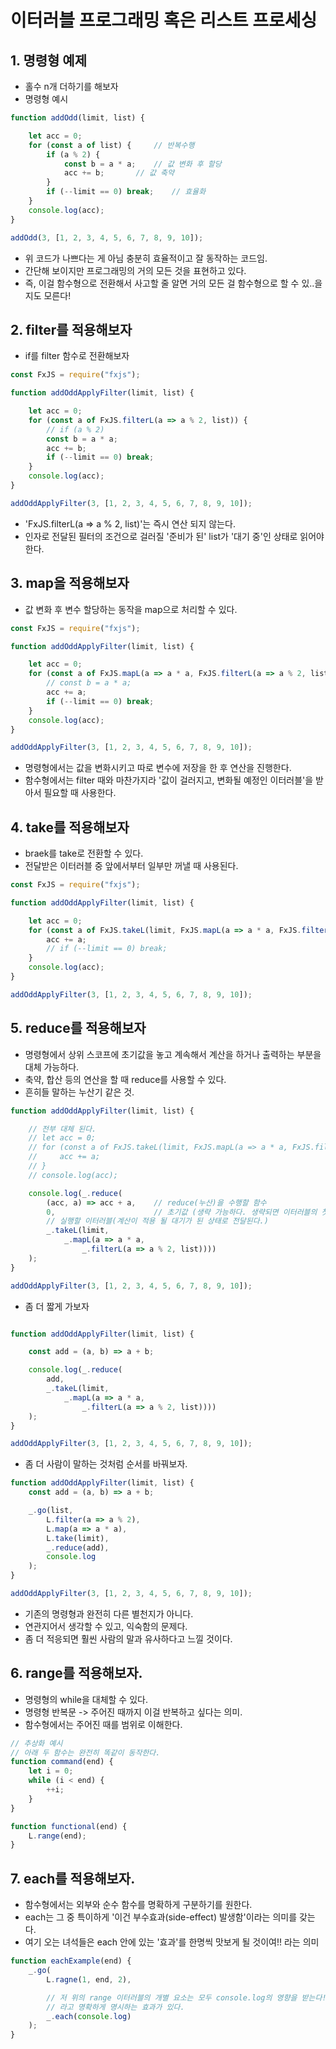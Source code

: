 # 이터러블 프로그래밍 혹은 리스트 프로세싱
## 1. 명령형 예제
- 홀수 n개 더하기를 해보자
- 명령형 예시
```js
function addOdd(limit, list) {

    let acc = 0;
    for (const a of list) {     // 반복수행
        if (a % 2) {
            const b = a * a;    // 값 변화 후 할당
            acc += b;       // 값 축약
        }
        if (--limit == 0) break;    // 효율화
    }
    console.log(acc);
}

addOdd(3, [1, 2, 3, 4, 5, 6, 7, 8, 9, 10]);
```

- 위 코드가 나쁘다는 게 아님 충분히 효율적이고 잘 동작하는 코드임.
- 간단해 보이지만 프로그래밍의 거의 모든 것을 표현하고 있다.
- 즉, 이걸 함수형으로 전환해서 사고할 줄 알면 거의 모든 걸 함수형으로 할 수 있..을지도 모른다!

## 2. filter를 적용해보자
- if를 filter 함수로 전환해보자
```js
const FxJS = require("fxjs");

function addOddApplyFilter(limit, list) {

    let acc = 0;
    for (const a of FxJS.filterL(a => a % 2, list)) {
        // if (a % 2)
        const b = a * a;
        acc += b;
        if (--limit == 0) break;
    }
    console.log(acc);
}

addOddApplyFilter(3, [1, 2, 3, 4, 5, 6, 7, 8, 9, 10]);
```

- 'FxJS.filterL(a => a % 2, list)'는 즉시 연산 되지 않는다.
- 인자로 전달된 필터의 조건으로 걸러질 '준비가 된' list가 '대기 중'인 상태로 읽어야 한다.

## 3. map을 적용해보자
- 값 변화 후 변수 할당하는 동작을 map으로 처리할 수 있다.
```js
const FxJS = require("fxjs");

function addOddApplyFilter(limit, list) {

    let acc = 0;
    for (const a of FxJS.mapL(a => a * a, FxJS.filterL(a => a % 2, list))) {
        // const b = a * a;
        acc += a;
        if (--limit == 0) break;
    }
    console.log(acc);
}

addOddApplyFilter(3, [1, 2, 3, 4, 5, 6, 7, 8, 9, 10]);
```

- 명령형에서는 값을 변화시키고 따로 변수에 저장을 한 후 연산을 진행한다.
- 함수형에서는 filter 때와 마찬가지라 '값이 걸러지고, 변화될 예정인 이터러블'을 받아서 필요할 때 사용한다.

## 4. take를 적용해보자
- braek를 take로 전환할 수 있다.
- 전달받은 이터러블 중 앞에서부터 일부만 꺼낼 때 사용된다.
```js
const FxJS = require("fxjs");

function addOddApplyFilter(limit, list) {

    let acc = 0;
    for (const a of FxJS.takeL(limit, FxJS.mapL(a => a * a, FxJS.filterL(a => a % 2, list)))) {
        acc += a;
        // if (--limit == 0) break;
    }
    console.log(acc);
}

addOddApplyFilter(3, [1, 2, 3, 4, 5, 6, 7, 8, 9, 10]);
```

## 5. reduce를 적용해보자
- 명령형에서 상위 스코프에 초기값을 놓고 계속해서 계산을 하거나 출력하는 부분을 대체 가능하다.
- 축약, 합산 등의 연산을 할 때 reduce를 사용할 수 있다.
- 흔히들 말하는 누산기 같은 것.
```js
function addOddApplyFilter(limit, list) {

    // 전부 대체 된다.
    // let acc = 0;
    // for (const a of FxJS.takeL(limit, FxJS.mapL(a => a * a, FxJS.filterL(a => a % 2, list)))) {
    //     acc += a;
    // }
    // console.log(acc);

    console.log(_.reduce(
        (acc, a) => acc + a,    // reduce(누산)을 수행할 함수
        0,                      // 초기값 (생략 가능하다. 생략되면 이터러블의 첫번째 계산된 값이 전달된다.)
        // 실행할 이터러블(계산이 적용 될 대기가 된 상태로 전달된다.)
        _.takeL(limit, 
            _.mapL(a => a * a, 
                _.filterL(a => a % 2, list))))
    );
}

addOddApplyFilter(3, [1, 2, 3, 4, 5, 6, 7, 8, 9, 10]);
```

- 좀 더 짧게 가보자
```js

function addOddApplyFilter(limit, list) {

    const add = (a, b) => a + b;

    console.log(_.reduce(
        add,
        _.takeL(limit, 
            _.mapL(a => a * a, 
                _.filterL(a => a % 2, list))))
    );
}

addOddApplyFilter(3, [1, 2, 3, 4, 5, 6, 7, 8, 9, 10]);
```

- 좀 더 사람이 말하는 것처럼 순서를 바꿔보자.
```js
function addOddApplyFilter(limit, list) {
    const add = (a, b) => a + b;

    _.go(list,
        L.filter(a => a % 2),
        L.map(a => a * a),
        L.take(limit),
        _.reduce(add),
        console.log
    );
}

addOddApplyFilter(3, [1, 2, 3, 4, 5, 6, 7, 8, 9, 10]);
```

- 기존의 명령형과 완전히 다른 별천지가 아니다.
- 연관지어서 생각할 수 있고, 익숙함의 문제다.
- 좀 더 적응되면 훨씬 사람의 말과 유사하다고 느낄 것이다.

## 6. range를 적용해보자.
- 명령형의 while을 대체할 수 있다.
- 명령형 반복문 -> 주어진 때까지 이걸 반복하고 싶다는 의미.
- 함수형에서는 주어진 때를 범위로 이해한다.
```js
// 추상화 예시
// 아래 두 함수는 완전히 똑같이 동작한다.
function command(end) {
    let i = 0;
    while (i < end) {
        ++i;
    }
}

function functional(end) {
    L.range(end);
}
```

## 7. each를 적용해보자.
- 함수형에서는 외부와 순수 함수를 명확하게 구분하기를 원한다.
- each는 그 중 특이하게 '이건 부수효과(side-effect) 발생함'이라는 의미를 갖는다.
- 여기 오는 녀석들은 each 안에 있는 '효과'를 한명씩 맛보게 될 것이여!! 라는 의미
```js
function eachExample(end) {
    _.go(
        L.ragne(1, end, 2),

        // 저 위의 range 이터러블의 개별 요소는 모두 console.log의 영향을 받는다!!!
        // 라고 명확하게 명시하는 효과가 있다.
        _.each(console.log)
    );
}
```
